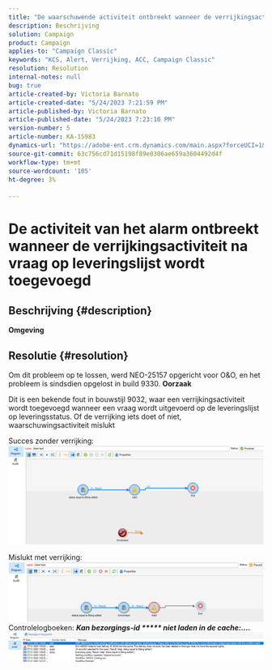 ```yaml
---
title: "De waarschuwende activiteit ontbreekt wanneer de verrijkingsactiviteit na vraag op leveringslijst wordt toegevoegd"
description: Beschrijving
solution: Campaign
product: Campaign
applies-to: "Campaign Classic"
keywords: "KCS, Alert, Verrijking, ACC, Campaign Classic"
resolution: Resolution
internal-notes: null
bug: true
article-created-by: Victoria Barnato
article-created-date: "5/24/2023 7:21:59 PM"
article-published-by: Victoria Barnato
article-published-date: "5/24/2023 7:23:10 PM"
version-number: 5
article-number: KA-15983
dynamics-url: "https://adobe-ent.crm.dynamics.com/main.aspx?forceUCI=1&pagetype=entityrecord&etn=knowledgearticle&id=8390213e-68fa-ed11-8849-6045bd006b3d"
source-git-commit: 63c756cd71d15198f89e0306ae659a3604492d4f
workflow-type: tm+mt
source-wordcount: '105'
ht-degree: 3%

---
```


# De activiteit van het alarm ontbreekt wanneer de verrijkingsactiviteit na vraag op leveringslijst wordt toegevoegd

## Beschrijving {#description}

<b>Omgeving</b>

## Resolutie {#resolution}


Om dit probleem op te lossen, werd NEO-25157 opgericht voor O&amp;O, en het probleem is sindsdien opgelost in build 9330.
<b>Oorzaak</b>


Dit is een bekende fout in bouwstijl 9032, waar een verrijkingsactiviteit wordt toegevoegd wanneer een vraag<b> </b>wordt uitgevoerd op de leveringslijst op leveringsstatus. Of de verrijking iets doet of niet, waarschuwingsactiviteit mislukt

Succes zonder verrijking:
![](assets/ab975c07-d043-ed11-bba2-0022480868ff.png)

Mislukt met verrijking:
![](assets/ad975c07-d043-ed11-bba2-0022480868ff.png)
Controlelogboeken: <b>*Kan bezorgings-id \*\*\*\*\* niet laden in de cache:....</b>*
![](assets/ac975c07-d043-ed11-bba2-0022480868ff.png)
